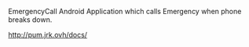 EmergencyCall
Android Application which calls Emergency when phone breaks down.

http://pum.jrk.ovh/docs/

